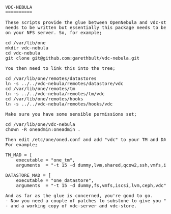 <pre>VDC-NEBULA
==========

These scripts provide the glue between OpenNebula and vdc-store. More documentation 
needs to be written but essentially this package needs to be cloned into /var/lib/one
on your NFS server. So, for example;

cd /var/lib/one
mkdir vdc-nebula
cd vdc-nebula
git clone git@github.com:garethbult/vdc-nebula.git

You then need to link this into the tree;

cd /var/lib/one/remotes/datastores
ln -s ../../vdc-nebula/remotes/datastore/vdc
cd /var/lib/one/remotes/tm
ln -s ../../vdc-nebula/remotes/tm/vdc
cd /var/lib/one/remotes/hooks
ln -s ../../vdc-nebula/remotes/hooks/vdc

Make sure you have some sensible permissions set;

cd /var/lib/one/vdc-nebula
chown -R oneadmin:oneadmin .

Then edit /etc/one/oned.conf and add "vdc" to your TM and DATASTORE drivers.
For example;

TM_MAD = [
    executable = "one_tm",
    arguments  = "-t 15 -d dummy,lvm,shared,qcow2,ssh,vmfs,iscsi,ceph,vdc" ]

DATASTORE_MAD = [
    executable = "one_datastore",
    arguments  = "-t 15 -d dummy,fs,vmfs,iscsi,lvm,ceph,vdc"]

And as far as the glue is concerned, you're good to go.
- Now you need a couple of patches to substone to give you "vdc" as a datastore type,
- and a working copy of vdc-server and vdc-store.
</PRE>
